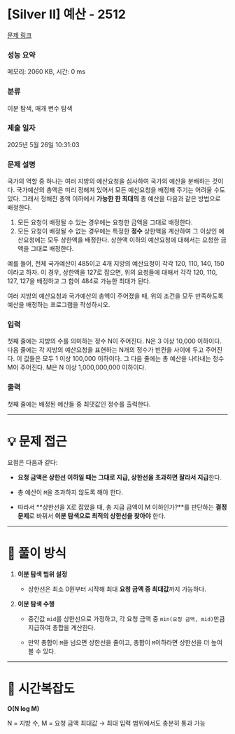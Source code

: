 # [Silver II] 예산 - 2512 

[문제 링크](https://www.acmicpc.net/problem/2512) 

### 성능 요약

메모리: 2060 KB, 시간: 0 ms

### 분류

이분 탐색, 매개 변수 탐색

### 제출 일자

2025년 5월 26일 10:31:03

### 문제 설명

<p>국가의 역할 중 하나는 여러 지방의 예산요청을 심사하여 국가의 예산을 분배하는 것이다. 국가예산의 총액은 미리 정해져 있어서 모든 예산요청을 배정해 주기는 어려울 수도 있다. 그래서 정해진 총액 이하에서 <strong>가능한 한 최대의</strong> 총 예산을 다음과 같은 방법으로 배정한다.</p>

<ol>
	<li>모든 요청이 배정될 수 있는 경우에는 요청한 금액을 그대로 배정한다.</li>
	<li>모든 요청이 배정될 수 없는 경우에는 특정한 <strong>정수</strong> 상한액을 계산하여 그 이상인 예산요청에는 모두 상한액을 배정한다. 상한액 이하의 예산요청에 대해서는 요청한 금액을 그대로 배정한다. </li>
</ol>

<p>예를 들어, 전체 국가예산이 485이고 4개 지방의 예산요청이 각각 120, 110, 140, 150이라고 하자. 이 경우, 상한액을 127로 잡으면, 위의 요청들에 대해서 각각 120, 110, 127, 127을 배정하고 그 합이 484로 가능한 최대가 된다. </p>

<p>여러 지방의 예산요청과 국가예산의 총액이 주어졌을 때, 위의 조건을 모두 만족하도록 예산을 배정하는 프로그램을 작성하시오.</p>

### 입력 

 <p>첫째 줄에는 지방의 수를 의미하는 정수 N이 주어진다. N은 3 이상 10,000 이하이다. 다음 줄에는 각 지방의 예산요청을 표현하는 N개의 정수가 빈칸을 사이에 두고 주어진다. 이 값들은 모두 1 이상 100,000 이하이다. 그 다음 줄에는 총 예산을 나타내는 정수 M이 주어진다. M은 N 이상 1,000,000,000 이하이다. </p>

### 출력 

 <p>첫째 줄에는 배정된 예산들 중 최댓값인 정수를 출력한다. </p>
 
---

# 💡 문제 접근

요점은 다음과 같다:

- **요청 금액은 상한선 이하일 때는 그대로 지급, 상한선을 초과하면 잘라서 지급**한다.

- 총 예산이 `M`을 초과하지 않도록 해야 한다.

- 따라서 **상한선을 X로 잡았을 때, 총 지급 금액이 M 이하인가?**를 판단하는 **결정 문제**로 바꿔서 **이분 탐색으로 최적의 상한선을 찾아야** 한다.

---

# 🧩 풀이 방식

1. **이분 탐색 범위 설정**
    - 상한선은 최소 0원부터 시작해 최대 **요청 금액 중 최대값**까지 가능하다.

2. **이분 탐색 수행**
	- 중간값 `mid`를 상한선으로 가정하고, 각 요청 금액 중 `min(요청 금액, mid)`만큼 지급하여 총합을 계산한다.
    
	- 만약 총합이 `M`을 넘으면 상한선을 줄이고, 총합이 `M`이하라면 상한선을 더 높여볼 수 있다.

---

# 🧠 시간복잡도

**O(N log M)**

N = 지방 수, M = 요청 금액 최대값 → 최대 입력 범위에서도 충분히 통과 가능
